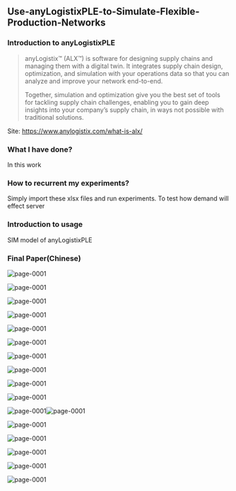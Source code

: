 ## Use-anyLogistixPLE-to-Simulate-Flexible-Production-Networks

### Introduction to anyLogistixPLE

> anyLogistix™ (ALX™) is software for designing supply chains and managing them with a digital twin. It integrates supply chain design, optimization, and simulation with your operations data so that you can analyze and improve your network end-to-end.
>
> Together, simulation and optimization give you the best set of tools for tackling supply chain challenges, enabling you to gain deep insights into your company’s supply chain, in ways not possible with traditional solutions.

Site: https://www.anylogistix.com/what-is-alx/

### What I have done?

In this work 

### How to recurrent my experiments? 

Simply import these xlsx files and run experiments. To test how demand will effect server 

### Introduction to usage

SIM model of anyLogistixPLE



### Final Paper(Chinese)

![page-0001](paper_img/page-0001.jpg)

![page-0001](paper_img/page-0002.jpg)

![page-0001](paper_img/page-0003.jpg)

![page-0001](paper_img/page-0004.jpg)

![page-0001](paper_img/page-0005.jpg)

![page-0001](paper_img/page-0006.jpg)

![page-0001](paper_img/page-0007.jpg)

![page-0001](paper_img/page-0008.jpg)

![page-0001](paper_img/page-0009.jpg)

![page-0001](paper_img/page-0010.jpg)

![page-0001](paper_img/page-0011.jpg)![page-0001](paper_img/page-0012.jpg)

![page-0001](paper_img/page-0013.jpg)

![page-0001](paper_img/page-0014.jpg)

![page-0001](paper_img/page-0015.jpg)

![page-0001](paper_img/page-0016.jpg)

![page-0001](paper_img/page-0017.jpg)

